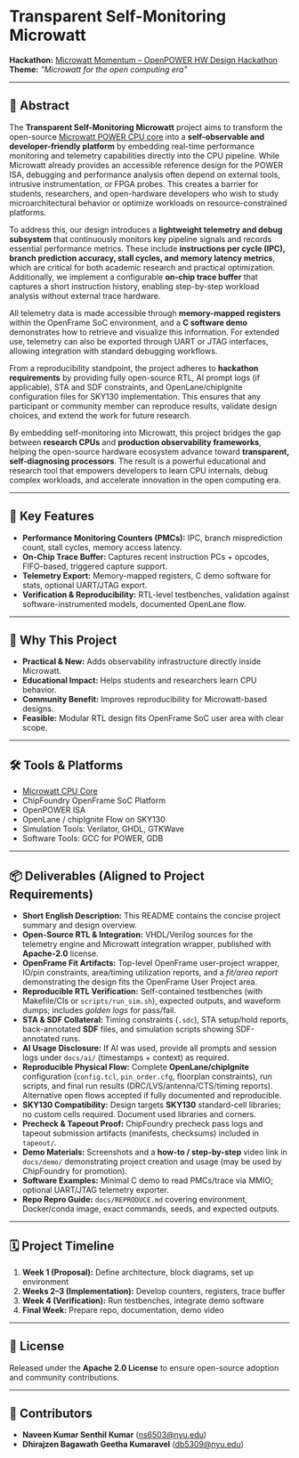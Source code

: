 # Transparent Self-Monitoring Microwatt

**Hackathon:** [Microwatt Momentum – OpenPOWER HW Design Hackathon](https://chipfoundry.org/)  
**Theme:** *"Microwatt for the open computing era"*

---

## 📌 Abstract

The **Transparent Self-Monitoring Microwatt** project aims to transform the open-source [Microwatt POWER CPU core](https://git.openpower.foundation/cores/microwatt) into a **self-observable and developer-friendly platform** by embedding real-time performance monitoring and telemetry capabilities directly into the CPU pipeline. While Microwatt already provides an accessible reference design for the POWER ISA, debugging and performance analysis often depend on external tools, intrusive instrumentation, or FPGA probes. This creates a barrier for students, researchers, and open-hardware developers who wish to study microarchitectural behavior or optimize workloads on resource-constrained platforms.

To address this, our design introduces a **lightweight telemetry and debug subsystem** that continuously monitors key pipeline signals and records essential performance metrics. These include **instructions per cycle (IPC), branch prediction accuracy, stall cycles, and memory latency metrics**, which are critical for both academic research and practical optimization. Additionally, we implement a configurable **on-chip trace buffer** that captures a short instruction history, enabling step-by-step workload analysis without external trace hardware.  

All telemetry data is made accessible through **memory-mapped registers** within the OpenFrame SoC environment, and a **C software demo** demonstrates how to retrieve and visualize this information. For extended use, telemetry can also be exported through UART or JTAG interfaces, allowing integration with standard debugging workflows.  

From a reproducibility standpoint, the project adheres to **hackathon requirements** by providing fully open-source RTL, AI prompt logs (if applicable), STA and SDF constraints, and OpenLane/chipIgnite configuration files for SKY130 implementation. This ensures that any participant or community member can reproduce results, validate design choices, and extend the work for future research.  

By embedding self-monitoring into Microwatt, this project bridges the gap between **research CPUs** and **production observability frameworks**, helping the open-source hardware ecosystem advance toward **transparent, self-diagnosing processors**. The result is a powerful educational and research tool that empowers developers to learn CPU internals, debug complex workloads, and accelerate innovation in the open computing era.

---

## 🚀 Key Features
- **Performance Monitoring Counters (PMCs):** IPC, branch misprediction count, stall cycles, memory access latency.  
- **On-Chip Trace Buffer:** Captures recent instruction PCs + opcodes, FIFO-based, triggered capture support.  
- **Telemetry Export:** Memory-mapped registers, C demo software for stats, optional UART/JTAG export.  
- **Verification & Reproducibility:** RTL-level testbenches, validation against software-instrumented models, documented OpenLane flow.  

---

## 🎯 Why This Project
- **Practical & New:** Adds observability infrastructure directly inside Microwatt.  
- **Educational Impact:** Helps students and researchers learn CPU behavior.  
- **Community Benefit:** Improves reproducibility for Microwatt-based designs.  
- **Feasible:** Modular RTL design fits OpenFrame SoC user area with clear scope.  

---

## 🛠 Tools & Platforms
- [Microwatt CPU Core](https://git.openpower.foundation/cores/microwatt)  
- ChipFoundry OpenFrame SoC Platform  
- OpenPOWER ISA  
- OpenLane / chipIgnite Flow on SKY130  
- Simulation Tools: Verilator, GHDL, GTKWave  
- Software Tools: GCC for POWER, GDB  

---

## 📦 Deliverables (Aligned to Project Requirements)
- **Short English Description:** This README contains the concise project summary and design overview.  
- **Open-Source RTL & Integration:** VHDL/Verilog sources for the telemetry engine and Microwatt integration wrapper, published with **Apache-2.0** license.  
- **OpenFrame Fit Artifacts:** Top-level OpenFrame user-project wrapper, IO/pin constraints, area/timing utilization reports, and a *fit/area report* demonstrating the design fits the OpenFrame User Project area.  
- **Reproducible RTL Verification:** Self-contained testbenches (with Makefile/CIs or `scripts/run_sim.sh`), expected outputs, and waveform dumps; includes *golden logs* for pass/fail.  
- **STA & SDF Collateral:** Timing constraints (`.sdc`), STA setup/hold reports, back-annotated **SDF** files, and simulation scripts showing SDF-annotated runs.  
- **AI Usage Disclosure:** If AI was used, provide all prompts and session logs under `docs/ai/` (timestamps + context) as required.  
- **Reproducible Physical Flow:** Complete **OpenLane/chipIgnite** configuration (`config.tcl`, `pin_order.cfg`, floorplan constraints), run scripts, and final run results (DRC/LVS/antenna/CTS/timing reports). Alternative open flows accepted if fully documented and reproducible.  
- **SKY130 Compatibility:** Design targets **SKY130** standard-cell libraries; no custom cells required. Document used libraries and corners.  
- **Precheck & Tapeout Proof:** ChipFoundry precheck pass logs and tapeout submission artifacts (manifests, checksums) included in `tapeout/`.  
- **Demo Materials:** Screenshots and a **how-to / step-by-step** video link in `docs/demo/` demonstrating project creation and usage (may be used by ChipFoundry for promotion).  
- **Software Examples:** Minimal C demo to read PMCs/trace via MMIO; optional UART/JTAG telemetry exporter.  
- **Repo Repro Guide:** `docs/REPRODUCE.md` covering environment, Docker/conda image, exact commands, seeds, and expected outputs.

---

## 🗓 Project Timeline
1. **Week 1 (Proposal):** Define architecture, block diagrams, set up environment  
2. **Weeks 2–3 (Implementation):** Develop counters, registers, trace buffer  
3. **Week 4 (Verification):** Run testbenches, integrate demo software  
4. **Final Week:** Prepare repo, documentation, demo video  

---

## 📄 License
Released under the **Apache 2.0 License** to ensure open-source adoption and community contributions.

---

## 👥 Contributors
- **Naveen Kumar Senthil Kumar** ([ns6503@nyu.edu](mailto:ns6503@nyu.edu))  
- **Dhirajzen Bagawath Geetha Kumaravel** ([db5309@nyu.edu](mailto:db5309@nyu.edu))  
